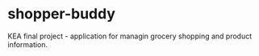# shopper-buddy
KEA final project - application for managin grocery shopping and product information.
